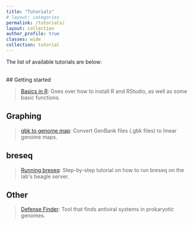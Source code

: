 ```yaml
---
title: "Tutorials"
# layout: categories
permalink: /tutorials/
layout: collection
author_profile: true
classes: wide
collection: tutorial
---
```


The list of available tutorials are below:

<br>
## Getting started

> [Basics in R](/tutorials/basics_in_R): Goes over how to install R and RStudio, as well as some basic functions.

## Graphing

> [gbk to genome map](/tutorials/gbk_to_genome_map): Convert GenBank files (.gbk files) to linear genome maps.

## breseq

> [Running breseq](/tutorials/breseq): Step-by-step tutorial on how to run breseq on the lab's beagle server.

## Other

> [Defense Finder](/tutorials/defense_finder): Tool that finds antiviral systems in prokaryotic genomes.